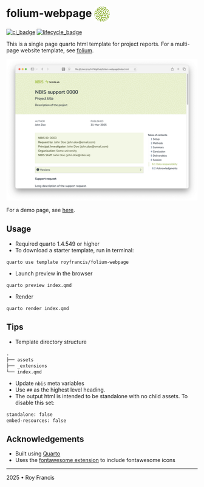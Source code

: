 # folium-webpage <span><a href="https://github.com/royfrancis/folium-webpage"><img src="assets/favicon.png" style="height:40px;vertical-align:middle;"></a></span>

[![ci_badge](https://github.com/royfrancis/folium-webpage/workflows/deploy/badge.svg)](https://github.com/royfrancis/folium-webpage/actions?workflow=deploy)    [![lifecycle_badge](https://lifecycle.r-lib.org/articles/figures/lifecycle-experimental.svg)](https://lifecycle.r-lib.org/articles/stages.html#experimental)

This is a single page quarto html template for project reports. For a multi-page website template, see [folium](https://github.com/royfrancis/folium).

![](preview.webp)

For a demo page, see [here](http://royfrancis.github.io/folium-webpage).

## Usage

- Required quarto 1.4.549 or higher
- To download a starter template, run in terminal:

```
quarto use template royfrancis/folium-webpage
```

- Launch preview in the browser

```
quarto preview index.qmd
```

- Render

```
quarto render index.qmd
```

## Tips

- Template directory structure

```
.
├── assets
├── _extensions
└── index.qmd
```

- Update `nbis` meta variables
- Use `##` as the highest level heading.
- The output html is intended to be standalone with no child assets. To disable this set:

```
standalone: false
embed-resources: false
```

## Acknowledgements

- Built using [Quarto](https://quarto.org/)
- Uses the [fontawesome extension](https://github.com/quarto-ext/fontawesome) to include fontawesome icons

---

2025 • Roy Francis
